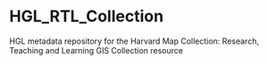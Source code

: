 # HGL_RTL_Collection
HGL metadata repository for the Harvard Map Collection: Research, Teaching and Learning GIS Collection resource
